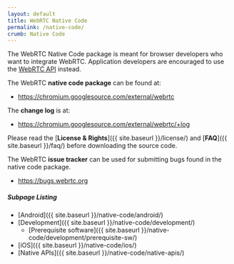 ```yaml
---
layout: default
title: WebRTC Native Code
permalink: /native-code/
crumb: Native Code
---
```



The WebRTC Native Code package is meant for browser developers who want to
integrate WebRTC. Application developers are encouraged to use the [WebRTC
API](http://dev.w3.org/2011/webrtc/editor/webrtc.html) instead.

The WebRTC **native code package** can be found at:

  * <https://chromium.googlesource.com/external/webrtc>

The **change log** is at:

  * <https://chromium.googlesource.com/external/webrtc/+log>

Please read the [**License & Rights**]({{ site.baseurl }}/license/) and
[**FAQ**]({{ site.baseurl }}/faq/) before downloading the source code.

The WebRTC **issue tracker** can be used for submitting bugs found in the
native code package.

  * <https://bugs.webrtc.org>


##### Subpage Listing

  * [Android]({{ site.baseurl }}/native-code/android/)
  * [Development]({{ site.baseurl }}/native-code/development/)
    * [Prerequisite software]({{ site.baseurl }}/native-code/development/prerequisite-sw/)
  * [iOS]({{ site.baseurl }}/native-code/ios/)
  * [Native APIs]({{ site.baseurl }}/native-code/native-apis/)
